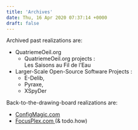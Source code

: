 ```yaml
---
title: 'Archives'
date: Thu, 16 Apr 2020 07:37:14 +0000
draft: false
---
```


Archived past realizations are:

*   QuatriemeOeil.org
    *   QuatriemeOeil.org projects :  
        Les Saisons au Fil de l’Eau
*   Larger-Scale Open-Source Software Projects :
    *   E-Delib,
    *   Pyraxe,
    *   XSpyDer

Back-to-the-drawing-board realizations are:

*   [ConfigMagic.com](/en/configmagic-com)
*   [FocusPlex.com ](https://www.focusplex.com/)(& todo.how)